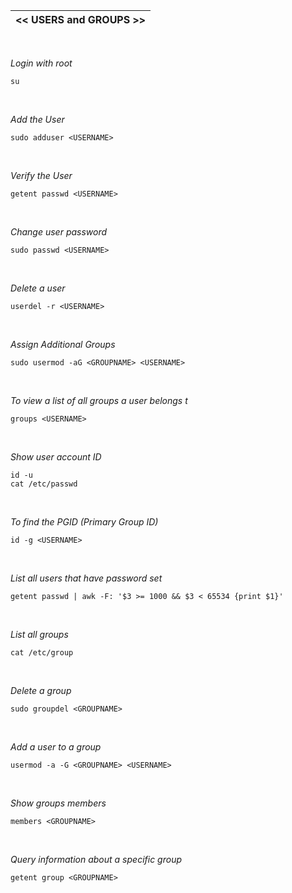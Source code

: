|<< USERS and GROUPS >>|
|-------------|
<br>

*Login with root*
```
su
```
<br>

*Add the User*
```
sudo adduser <USERNAME>
```
<br>

*Verify the User*
```
getent passwd <USERNAME>
```
<br>

*Change user password*
```
sudo passwd <USERNAME>
```
<br>

*Delete a user*
```
userdel -r <USERNAME>
```
<br>

*Assign Additional Groups*
```
sudo usermod -aG <GROUPNAME> <USERNAME>
```
<br>

*To view a list of all groups a user belongs t*
```
groups <USERNAME>
```
<br>

*Show user account ID*
```
id -u
cat /etc/passwd
```
<br>

*To find the PGID (Primary Group ID)*
```
id -g <USERNAME>
```
<br>

*List all users that have password set*
```
getent passwd | awk -F: '$3 >= 1000 && $3 < 65534 {print $1}'
```
<br>

*List all groups*
```
cat /etc/group
```
<br>

*Delete a group*
```
sudo groupdel <GROUPNAME>
```
<br>

*Add a user to a group*
```
usermod -a -G <GROUPNAME> <USERNAME>
```
<br>

*Show groups members*
```
members <GROUPNAME>
```
<br>

*Query information about a specific group*
```
getent group <GROUPNAME>
```
<br>
